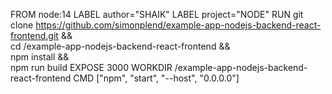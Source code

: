 

FROM node:14
LABEL author="SHAIK"
LABEL project="NODE"
RUN git clone https://github.com/simonplend/example-app-nodejs-backend-react-frontend.git && \
cd /example-app-nodejs-backend-react-frontend && \
npm install && \
npm run build
EXPOSE 3000
WORKDIR /example-app-nodejs-backend-react-frontend
CMD ["npm", "start", "--host", "0.0.0.0"]
